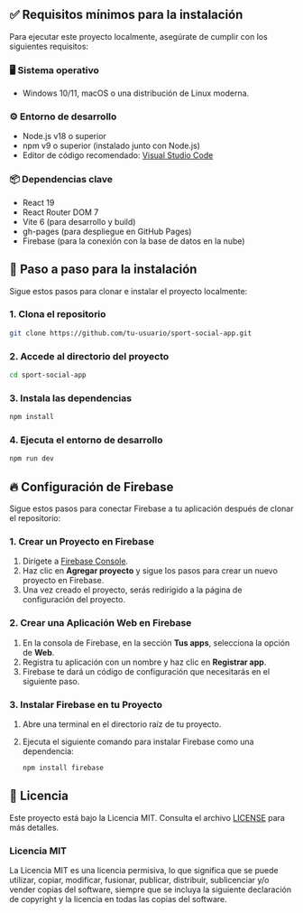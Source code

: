 ## ✅ Requisitos mínimos para la instalación

Para ejecutar este proyecto localmente, asegúrate de cumplir con los siguientes requisitos:

### 🖥️ Sistema operativo
- Windows 10/11, macOS o una distribución de Linux moderna.

### ⚙️ Entorno de desarrollo
- Node.js v18 o superior  
- npm v9 o superior (instalado junto con Node.js)  
- Editor de código recomendado: [Visual Studio Code](https://code.visualstudio.com/)

### 📦 Dependencias clave
- React 19  
- React Router DOM 7  
- Vite 6 (para desarrollo y build)  
- gh-pages (para despliegue en GitHub Pages)  
- Firebase (para la conexión con la base de datos en la nube)


## 🚀 Paso a paso para la instalación

Sigue estos pasos para clonar e instalar el proyecto localmente:

### 1. Clona el repositorio

```bash
git clone https://github.com/tu-usuario/sport-social-app.git
```

### 2. Accede al directorio del proyecto

```bash
cd sport-social-app
```

### 3. Instala las dependencias

```bash
npm install
```

### 4. Ejecuta el entorno de desarrollo

```bash
npm run dev
```


## 🔥 Configuración de Firebase

Sigue estos pasos para conectar Firebase a tu aplicación después de clonar el repositorio:

### 1. Crear un Proyecto en Firebase

1. Dirígete a [Firebase Console](https://console.firebase.google.com/).
2. Haz clic en **Agregar proyecto** y sigue los pasos para crear un nuevo proyecto en Firebase.
3. Una vez creado el proyecto, serás redirigido a la página de configuración del proyecto.

### 2. Crear una Aplicación Web en Firebase

1. En la consola de Firebase, en la sección **Tus apps**, selecciona la opción de **Web**.
2. Registra tu aplicación con un nombre y haz clic en **Registrar app**.
3. Firebase te dará un código de configuración que necesitarás en el siguiente paso.

### 3. Instalar Firebase en tu Proyecto

1. Abre una terminal en el directorio raíz de tu proyecto.
2. Ejecuta el siguiente comando para instalar Firebase como una dependencia:

   ```bash
   npm install firebase
   ```


## 📝 Licencia

Este proyecto está bajo la Licencia MIT. Consulta el archivo [LICENSE](./LICENSE) para más detalles.

### Licencia MIT

La Licencia MIT es una licencia permisiva, lo que significa que se puede utilizar, copiar, modificar, fusionar, publicar, distribuir, sublicenciar y/o vender copias del software, siempre que se incluya la siguiente declaración de copyright y la licencia en todas las copias del software.


